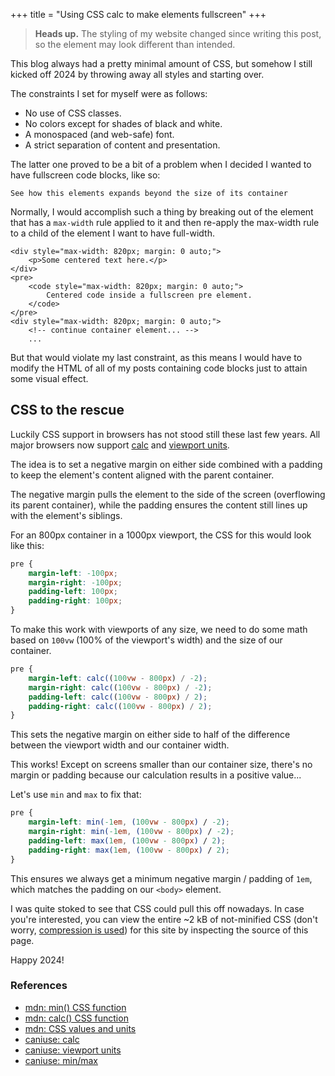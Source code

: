 +++
title = "Using CSS calc to make elements fullscreen"
+++

> **Heads up.** The styling of my website changed since writing this post, so the element may look different than intended.

This blog always had a pretty minimal amount of CSS, but somehow I still kicked off 2024 by throwing away all styles and starting over.

The constraints I set for myself were as follows:

- No use of CSS classes.
- No colors except for shades of black and white.
- A monospaced (and web-safe) font.
- A strict separation of content and presentation.

The latter one proved to be a bit of a problem when I decided I wanted to have fullscreen code blocks, like so:

<pre><code style="margin-left: min(-16px, (100vw - 72ch) / -2);
    margin-right: min(-16px, (100vw - 72ch) / -2);
    padding-left: max(16px, (100vw - 72ch) / 2);
    padding-right: max(16px, (100vw - 72ch) / 2);">See how this elements expands beyond the size of its container</code></pre>

Normally, I would accomplish such a thing by breaking out of the element that has a `max-width` rule applied to it and then re-apply the max-width rule to a child of the element I want to have full-width.

```
<div style="max-width: 820px; margin: 0 auto;">
    <p>Some centered text here.</p>
</div>
<pre>
    <code style="max-width: 820px; margin: 0 auto;">
        Centered code inside a fullscreen pre element.
    </code>
</pre>
<div style="max-width: 820px; margin: 0 auto;">
    <!-- continue container element... -->
    ...
```

But that would violate my last constraint, as this means I would have to modify the HTML of all of my posts containing code blocks just to attain some visual effect.

## CSS to the rescue

Luckily CSS support in browsers has not stood still these last few years. All major browsers now support [calc](https://developer.mozilla.org/en-US/docs/Web/CSS/calc) and [viewport units](https://developer.mozilla.org/en-US/docs/Learn/CSS/Building_blocks/Values_and_units#relative_length_units).

The idea is to set a negative margin on either side combined with a padding to keep the element's content aligned with the parent container.

The negative margin pulls the element to the side of the screen (overflowing its parent container), while the padding ensures the content still lines up with the element's siblings.

For an 800px container in a 1000px viewport, the CSS for this would look like this:

```css
pre {
    margin-left: -100px;
    margin-right: -100px;
    padding-left: 100px;
    padding-right: 100px;
}
```

To make this work with viewports of any size, we need to do some math based on `100vw` (100% of the viewport's width) and the size of our container.

```css
pre {
    margin-left: calc((100vw - 800px) / -2);
    margin-right: calc((100vw - 800px) / -2);
    padding-left: calc((100vw - 800px) / 2);
    padding-right: calc((100vw - 800px) / 2);
}
```

This sets the negative margin on either side to half of the difference between the viewport width and our container width.

This works! Except on screens smaller than our container size, there's no margin or padding because our calculation results in a positive value...

Let's use `min` and `max` to fix that:

```css
pre {
    margin-left: min(-1em, (100vw - 800px) / -2);
    margin-right: min(-1em, (100vw - 800px) / -2);
    padding-left: max(1em, (100vw - 800px) / 2);
    padding-right: max(1em, (100vw - 800px) / 2);
}
```

This ensures we always get a minimum negative margin / padding of `1em`, which matches the padding on our `<body>` element.

I was quite stoked to see that CSS could pull this off nowadays. In case you're interested, you can view the entire ~2 kB of not-minified CSS (don't worry, [compression is used](https://www.dannyvankooten.com/blog/2023/top-websites-not-using-compression/)) for this site by inspecting the source of this page.

Happy 2024!


### References

- [mdn: min() CSS function](https://developer.mozilla.org/en-US/docs/Web/CSS/min)
- [mdn: calc() CSS function](https://developer.mozilla.org/en-US/docs/Web/CSS/calc)
- [mdn: CSS values and units](https://developer.mozilla.org/en-US/docs/Learn/CSS/Building_blocks/Values_and_units)
- [caniuse: calc](https://caniuse.com/calc)
- [caniuse: viewport units](https://caniuse.com/viewport-units)
- [caniuse: min/max](https://caniuse.com/minmaxwh)
